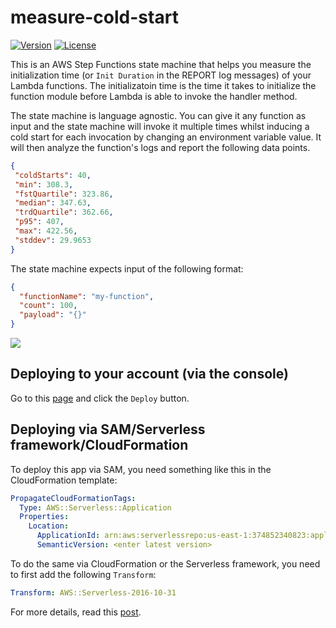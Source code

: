 # measure-cold-start

[![Version](https://img.shields.io/badge/semver-1.4.1-blue)](template.yml)
[![License](https://img.shields.io/badge/License-Apache%202.0-blue.svg)](LICENSE)

This is an AWS Step Functions state machine that helps you measure the initialization time (or `Init Duration` in the REPORT log messages) of your Lambda functions. The initializatoin time is the time it takes to initialize the function module before Lambda is able to invoke the handler method.

The state machine is language agnostic. You can give it any function as input and the state machine will invoke it multiple times whilst inducing a cold start for each invocation by changing an environment variable value. It will then analyze the function's logs and report the following data points.

 ```json
{
  "coldStarts": 40,
  "min": 308.3,
  "fstQuartile": 323.86,
  "median": 347.63,
  "trdQuartile": 362.66,
  "p95": 407,
  "max": 422.56,
  "stddev": 29.9653
}
 ```

The state machine expects input of the following format:

```json
{
  "functionName": "my-function",
  "count": 100,
  "payload": "{}"
}
```

![](/imgs/Screenshot.png)

## Deploying to your account (via the console)

Go to this [page](https://serverlessrepo.aws.amazon.com/applications/arn:aws:serverlessrepo:us-east-1:374852340823:applications~measure-cold-start) and click the `Deploy` button.

## Deploying via SAM/Serverless framework/CloudFormation

To deploy this app via SAM, you need something like this in the CloudFormation template:

```yml
PropagateCloudFormationTags:
  Type: AWS::Serverless::Application
  Properties:
    Location:
      ApplicationId: arn:aws:serverlessrepo:us-east-1:374852340823:applications/measure-cold-start
      SemanticVersion: <enter latest version>
```

To do the same via CloudFormation or the Serverless framework, you need to first add the following `Transform`:

```yml
Transform: AWS::Serverless-2016-10-31
```

For more details, read this [post](https://theburningmonk.com/2019/05/how-to-include-serverless-repository-apps-in-serverless-yml/).
